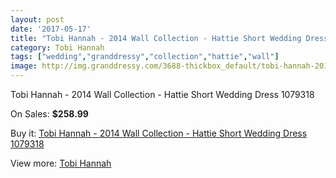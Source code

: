 ```yaml
---
layout: post
date: '2017-05-17'
title: "Tobi Hannah - 2014 Wall Collection - Hattie Short Wedding Dress 1079318"
category: Tobi Hannah
tags: ["wedding","granddressy","collection","hattie","wall"]
image: http://img.granddressy.com/3688-thickbox_default/tobi-hannah-2014-wall-collection-hattie-short-wedding-dress-1079318.jpg
---
```

Tobi Hannah - 2014 Wall Collection - Hattie Short Wedding Dress 1079318

On Sales: **$258.99**
<a href="https://www.granddressy.com/en/tobi-hannah/3085-tobi-hannah-2014-wall-collection-hattie-short-wedding-dress-1079318.html"><amp-img layout="responsive" width="600" height="600" src="//img.granddressy.com/3688-thickbox_default/tobi-hannah-2014-wall-collection-hattie-short-wedding-dress-1079318.jpg" alt="Tobi Hannah - 2014 Wall Collection - Hattie Short Wedding Dress 1079318 0" /></a>
<a href="https://www.granddressy.com/en/tobi-hannah/3085-tobi-hannah-2014-wall-collection-hattie-short-wedding-dress-1079318.html"><amp-img layout="responsive" width="600" height="600" src="//img.granddressy.com/3690-thickbox_default/tobi-hannah-2014-wall-collection-hattie-short-wedding-dress-1079318.jpg" alt="Tobi Hannah - 2014 Wall Collection - Hattie Short Wedding Dress 1079318 1" /></a>
<a href="https://www.granddressy.com/en/tobi-hannah/3085-tobi-hannah-2014-wall-collection-hattie-short-wedding-dress-1079318.html"><amp-img layout="responsive" width="600" height="600" src="//img.granddressy.com/3689-thickbox_default/tobi-hannah-2014-wall-collection-hattie-short-wedding-dress-1079318.jpg" alt="Tobi Hannah - 2014 Wall Collection - Hattie Short Wedding Dress 1079318 2" /></a>

Buy it: [Tobi Hannah - 2014 Wall Collection - Hattie Short Wedding Dress 1079318](https://www.granddressy.com/en/tobi-hannah/3085-tobi-hannah-2014-wall-collection-hattie-short-wedding-dress-1079318.html "Tobi Hannah - 2014 Wall Collection - Hattie Short Wedding Dress 1079318")

View more: [Tobi Hannah](https://www.granddressy.com/en/160-tobi-hannah "Tobi Hannah")